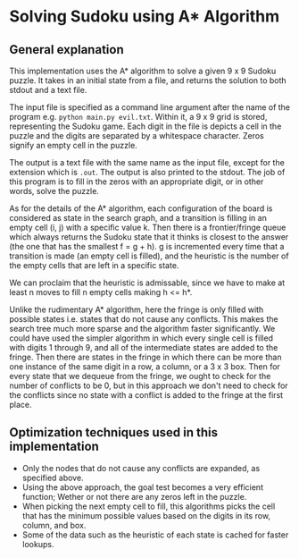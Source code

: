# Solving Sudoku using A* Algorithm

## General explanation

This implementation uses the A* algorithm to solve a given 9 x 9 Sudoku puzzle. It takes in an initial state from a file, and returns the solution to both stdout and a text file.

The input file is specified as a command line argument after the name of the program e.g. `python main.py evil.txt`. Within it, a 9 x 9 grid is stored, representing the Sudoku game. Each digit in the file is depicts a cell in the puzzle and the digits are separated by a whitespace character. Zeros signify an empty cell in the puzzle.

The output is a text file with the same name as the input file, except for the extension which is `.out`. The output is also printed to the stdout. The job of this program is to fill in the zeros with an appropriate digit, or in other words, solve the puzzle.

As for the details of the A* algorithm, each configuration of the board is considered as state in the search graph, and a transition is filling in an empty cell (i, j) with a specific value k. Then there is a frontier/fringe queue which always returns the Sudoku state that it thinks is closest to the answer (the one that has the smallest f = g + h). g is incremented every time that a transition is made (an empty cell is filled), and the heuristic is the number of the empty cells that are left in a specific state.

We can proclaim that the heuristic is admissable, since we have to make at least n moves to fill n empty cells making h <= h*.

Unlike the rudimentary A* algorithm, here the fringe is only filled with possible states i.e. states that do not cause any conflicts. This makes the search tree much more sparse and the algorithm faster significantly. We could have used the simpler algorithm in which every single cell is filled with digits 1 through 9, and all of the intermediate states are added to the fringe. Then there are states in the fringe in which there can be more than one instance of the same digit in a row, a column, or a 3 x 3 box. Then for every state that we dequeue from the fringe, we ought to check for the number of conflicts to be 0, but in this approach we don't need to check for the conflicts since no state with a conflict is added to the fringe at the first place.

## Optimization techniques used in this implementation

* Only the nodes that do not cause any conflicts are expanded, as specified above.
* Using the above approach, the goal test becomes a very efficient function; Wether or not there are any zeros left in the puzzle.
* When picking the next empty cell to fill, this algorithms picks the cell that has the minimum possible values based on the digits in its row, column, and box.
* Some of the data such as the heuristic of each state is cached for faster lookups.
